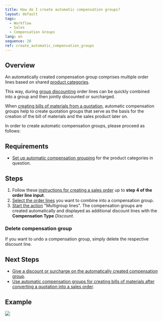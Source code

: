 ```yaml
---
title: How do I create automatic compensation groups?
layout: default
tags:
  - Workflow
  - Sales
  - Compensation Groups
lang: en
sequence: 20
ref: create_automatic_compensation_groups
---
```


## Overview
An automatically created compensation group comprises multiple order lines based on shared [product categories](NewProductCategory).

This way, during [group discounting](Order_line_group_discount) order lines can be quickly combined into a group and then jointly discounted or surcharged.

When [creating bills of materials from a quotation](Create_BOM_upon_SO_generation), automatic compensation groups help to create quotation groups that serve as the basis for the creation of the bill of materials and the sales product later on.

In order to create automatic compensation groups, please proceed as follows:

## Requirements
- [Set up automatic compensation grouping](Automatic_compensation_groups_setup) for the product categories in question.

## Steps
1. Follow these [instructions for creating a sales order](SalesOrder_recording) up to **step 4 of the order line input**.
1. [Select the order lines](RecordSelection) you want to combine into a compensation group.
1. [Start the action](StartAction) "Multigroup lines". The compensation groups are created automatically and displayed as additional discount lines with the **Compensation Type** *Discount*.

### Delete compensation group
If you want to undo a compensation group, simply delete the respective discount line.

## Next Steps
- [Give a discount or surcharge on the automatically created compensation group](Order_line_group_discount).
- [Use automatic compensation groups for creating bills of materials after converting a quotation into a sales order](Create_BOM_upon_SO_generation).

## Example
![](assets/AutomaticGroupDiscounts.gif)
